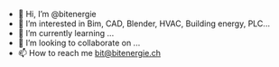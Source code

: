 - 👋 Hi, I’m @bitenergie
- 👀 I’m interested in Bim, CAD, Blender, HVAC, Building energy, PLC...
- 🌱 I’m currently learning ...
- 💞️ I’m looking to collaborate on ...
- 📫 How to reach me bit@bitenergie.ch

<!---
bitenergie/bitenergie is a ✨ special ✨ repository because its `README.md` (this file) appears on your GitHub profile.
You can click the Preview link to take a look at your changes.
--->
